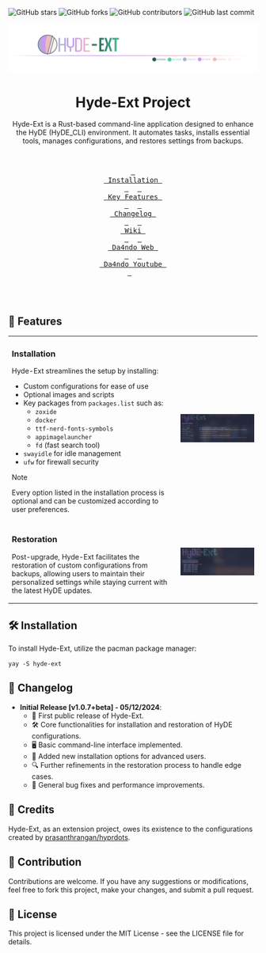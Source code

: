 ![GitHub stars](https://img.shields.io/github/stars/Da4ndo/Hyde-Ext?style=social)
![GitHub forks](https://img.shields.io/github/forks/Da4ndo/Hyde-Ext?style=social)
![GitHub contributors](https://img.shields.io/github/contributors/Da4ndo/Hyde-Ext)
![GitHub last commit](https://img.shields.io/github/last-commit/Da4ndo/Hyde-Ext)

<div align="center">

![hyde_banner](https://raw.githubusercontent.com/Da4ndo/Hyde-Ext/main/assets/hyde-ext_banner.png)

# Hyde-Ext Project

Hyde-Ext is a Rust-based command-line application designed to enhance the HyDE (HyDE_CLI) environment. It automates tasks, installs essential tools, manages configurations, and restores settings from backups.

<br>

<a href="#🛠️-installation"><kbd> <br> Installation <br> </kbd></a>&ensp;&ensp;
<a href="#🌟-features"><kbd> <br> Key Features <br> </kbd></a>&ensp;&ensp;
<a href="#🔄-changelog"><kbd> <br> Changelog <br> </kbd></a>&ensp;&ensp;
<a href="https://github.com/Da4ndo/Hyde-Ext/wiki"><kbd> <br> Wiki <br> </kbd></a>&ensp;&ensp;
<a href="https://da4ndo.com"><kbd> <br> Da4ndo Web <br> </kbd></a>&ensp;&ensp;
<a href="https://www.youtube.com/@da4ndo577"><kbd> <br> Da4ndo Youtube <br> </kbd></a>&ensp;&ensp;
</div>
<br><br>

## 🌟 Features

<table>
<tr>
<td>

### Installation

Hyde-Ext streamlines the setup by installing:

- Custom configurations for ease of use
- Optional images and scripts
- Key packages from `packages.list` such as:
    - `zoxide`
    - `docker`
    - `ttf-nerd-fonts-symbols`
    - `appimagelauncher`
    - `fd` (fast search tool)
- `swayidle` for idle management
- `ufw` for firewall security

> [!NOTE]
> Every option listed in the installation process is optional and can be customized according to user preferences.

</td>
<td>

![cmd1](https://github.com/Da4ndo/Hyde-Ext/blob/main/assets/cmd1.png)

</td>
</tr>
<tr>
<td>

### Restoration
Post-upgrade, Hyde-Ext facilitates the restoration of custom configurations from backups, allowing users to maintain their personalized settings while staying current with the latest HyDE updates.

</td>
<td>

![cmd2](https://github.com/Da4ndo/Hyde-Ext/blob/main/assets/cmd2.png)

</td>
</tr>
</table>


## 🛠️ Installation

To install Hyde-Ext, utilize the pacman package manager:

```
yay -S hyde-ext
```

## 🔄 Changelog

- **Initial Release [v1.0.7+beta] - 05/12/2024**:
  - 🚀 First public release of Hyde-Ext.
  - 🛠️ Core functionalities for installation and restoration of HyDE configurations.
  - 🖥️ Basic command-line interface implemented.
  - 🌟 Added new installation options for advanced users.
  - 🔍 Further refinements in the restoration process to handle edge cases.
  - 🐞 General bug fixes and performance improvements.


## 👏 Credits

Hyde-Ext, as an extension project, owes its existence to the configurations created by [prasanthrangan/hyprdots](https://github.com/prasanthrangan/hyprdots/).

## 🤝 Contribution

Contributions are welcome. If you have any suggestions or modifications, feel free to fork this project, make your changes, and submit a pull request.

## 📄 License

This project is licensed under the MIT License - see the LICENSE file for details.
